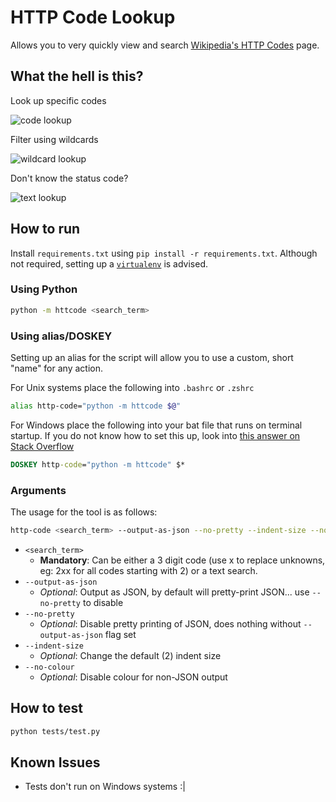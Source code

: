 # HTTP Code Lookup
Allows you to very quickly view and search [Wikipedia's HTTP Codes](https://en.wikipedia.org/wiki/List_of_HTTP_status_codes) page.

## What the hell is this?
Look up specific codes

![code lookup](https://i.ibb.co/vBWgJS1/image.png)

Filter using wildcards

![wildcard lookup](https://i.ibb.co/CWZ3ZW1/image.png)

Don't know the status code?

![text lookup](https://i.ibb.co/9TQgxtw/image.png)


## How to run
Install `requirements.txt` using `pip install -r requirements.txt`. Although not required, setting up a [`virtualenv`](https://www.freecodecamp.org/news/how-to-setup-virtual-environments-in-python/) is advised.

### Using Python
```bash
python -m httcode <search_term>
```

### Using alias/DOSKEY
Setting up an alias for the script will allow you to use a custom, short "name" for any action.

For Unix systems place the following into `.bashrc` or `.zshrc`
```bash
alias http-code="python -m httcode $@"
```

For Windows place the following into your bat file that runs on terminal startup. If you do not know how to set this up, look into [this answer on Stack Overflow](https://superuser.com/questions/1749663/add-launch-commands-to-command-prompt-in-windows-terminal)
```bat
DOSKEY http-code="python -m httcode" $*
```


### Arguments
The usage for the tool is as follows:
```bash
http-code <search_term> --output-as-json --no-pretty --indent-size --no-colour
```
* `<search_term>`
  * **Mandatory**: Can be either a 3 digit code (use x to replace unknowns, eg: 2xx for all codes starting with 2) or a text search.
* `--output-as-json`
  * _Optional_: Output as JSON, by default will pretty-print JSON... use `--no-pretty` to disable
* `--no-pretty`
  * _Optional_: Disable pretty printing of JSON, does nothing without `--output-as-json` flag set
* `--indent-size`
  * _Optional_: Change the default (2) indent size
* `--no-colour`
  * _Optional_: Disable colour for non-JSON output


## How to test
```bash
python tests/test.py
```

## Known Issues
* Tests don't run on Windows systems :|
